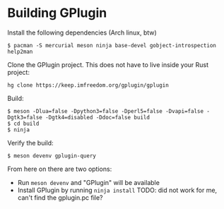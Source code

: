 # Building GPlugin

Install the following dependencies (Arch linux, btw)

```
$ pacman -S mercurial meson ninja base-devel gobject-introspection help2man
```

Clone the GPlugin project. This does not have to live inside your Rust project:

```
hg clone https://keep.imfreedom.org/gplugin/gplugin
```

Build:

```
$ meson -Dlua=false -Dpython3=false -Dperl5=false -Dvapi=false -Dgtk3=false -Dgtk4=disabled -Ddoc=false build
$ cd build
$ ninja
```

Verify the build: 

```
$ meson devenv gplugin-query
```

From here on there are two options:
* Run `meson devenv` and "GPlugin" will be available
* Install GPlugin by running `ninja install` TODO: did not work for me, can't find the gplugin.pc file?
